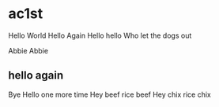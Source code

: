 # ac1st
Hello World
Hello Again
Hello hello
Who let the dogs out

Abbie 
Abbie

## hello again
Bye
Hello one more time
Hey beef rice beef
Hey
chix rice chix

